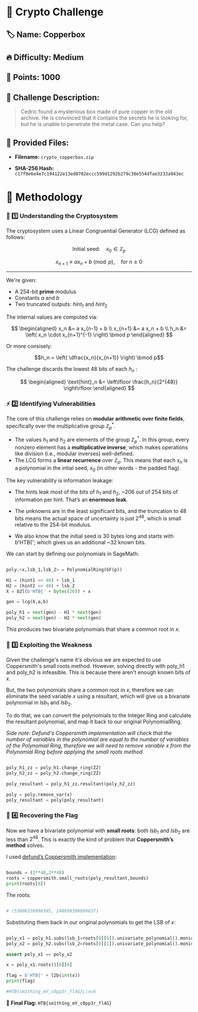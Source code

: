 
# 🔐 Crypto Challenge

  

## 🏷️ Name: Copperbox

  

## 🔥 Difficulty: Medium

  

## 🎯 Points: 1000

  

## 📜 Challenge Description:

> Cedric found a mysterious box made of pure copper in the old archive. He is convinced that it contains the secrets he is looking for, but he is unable to penetrate the metal case. Can you help?

  

## 📂 Provided Files:

-  **Filename:**  `crypto_copperbox.zip`

  

-  **SHA-256 Hash:**  `c17f0e6e4e7c194122e13ed0702eccc599d1292b279c38e554dfae3233a943ec`

  

# 🚀 Methodology

  

### 🔎 1️⃣ Understanding the Cryptosystem

The cryptosystem uses a Linear Congruential Generator (LCG) defined as follows:

$$\text{Initial seed:} \quad x_0 \in \mathbb{Z}_p$$

$$x_{n+1} \equiv a x_n + b \pmod{p}, \quad \text{for } n \geq 0$$

--- 

We're given:
- A 254-bit **prime** modulus
- Constants $a$ and $b$
- Two truncated outputs: $hint_1$ and $hint_2$

The internal values are computed via:

$$
\begin{aligned}
x_n &= a x_{n-1} + b \\
x_{n+1} &= a x_n + b \\
h_n &= \left( x_n \cdot x_{n+1}^{-1} \right) \bmod p
\end{aligned}
$$


Or more consisely:

$$h_n = \left( \dfrac{x_n}{x_{n+1}} \right) \bmod p$$


The challenge discards the lowest 48 bits of each $h_n$​ :

$$
\begin{aligned}
\text{hint}_n &= \left\lfloor \frac{h_n}{2^{48}} \right\rfloor
\end{aligned}
$$



### ⚡ 2️⃣ Identifying Vulnerabilities

The core of this challenge relies on **modular arithmetic over finite fields**, specifically over the multiplicative group $\mathbb{Z}_p^*$.

- The values $h_1$ and $h_2$ are elements of the group $\mathbb{Z}_p^*$.  In this group, every nonzero element has a **multiplicative inverse**, which makes operations like division (i.e., modular inverses) well-defined.
- The LCG forms a **linear recurrence** over $\mathbb{Z}_p$. This means that each $x_n$ is a polynomial in the intial seed, $x_0$ (in other words - the padded flag). 

The key vulnerability is information leakage:

- The hints leak most of the bits of $h_1$ and $h_2$, ~206 out of 254 bits of information per hint. That’s an **enormous leak**.

- The unknowns are in the least significant bits, and the truncation to 48 bits means the actual space of uncertainty is just $2^{48}$, which is small relative to the 254-bit modulus.

- We also know that the initial seed is 30 bytes long and starts with b'HTB{'; which gives us an additional ~32 known bits.


We can start by defining our polynomials in SageMath:

```python

poly.<x,lsb_1,lsb_2> = PolynomialRing(GF(p))

H1 = (hint1 << 48) + lsb_1
H2 = (hint2 << 48) + lsb_2
X = b2l(b'HTB{' + bytes(26)) + x

gen = lcg(X,a,b)

poly_h1 = next(gen) - H1 * next(gen)
poly_h2 = next(gen) - H2 * next(gen)

```

This produces two bivariate polynomials that share a common root in $x$. 

### 🔨 3️⃣ Exploiting the Weakness

Given the challenge's name it's obvious we are expected to use Coppersmith's small roots method. However, solving directly with poly_h1 and poly_h2 is infeasible. This is because there aren't enough known bits of $x$. 

But, the two polynomials share a common root in $x$, therefore we can eliminate the seed variable $x$ using a resultant, which will give us a bivariate polynomial in $lsb_1$ and $lsb_2$. 

To do that, we can convert the polynomials to the Integer Ring and calculate the resultant polynomial, and map it back to our original PolynomialRing. 

*Side note: Defund's Coppersmith implementation will check that the number of variables in the polynomial are equal to the number of variables of the Polynomial Ring, therefore we will need to remove variable x from the Polynomial Ring before applying the small roots method* 

```python

poly_h1_zz = poly_h1.change_ring(ZZ)
poly_h2_zz = poly_h2.change_ring(ZZ)

poly_resultant = poly_h1_zz.resultant(poly_h2_zz)

poly = poly.remove_var(x)
poly_resultant = poly(poly_resultant)

```

### 🔑 4️⃣ Recovering the Flag


Now we have a bivariate polynomial with **small roots**: both $lsb_1$ and $lsb_2$ are less than $2^{48}$. This is exactly the kind of problem that **Coppersmith’s method** solves.

I used [defund’s Coppersmith implementation](https://github.com/defund/coppersmith/blob/master/coppersmith.sage):

```python

bounds = (2**48,2**48)
roots = coppersmith.small_roots(poly_resultant,bounds)
print(roots[0])

```
The roots:
```python

# (53006259096585, 248699398699637)

```
Substituting them back in our original polynomials to get the LSB of $x$:
```python

poly_x1 = poly_h1.subs(lsb_1=roots[0][0]).univariate_polynomial().monic()
poly_x2 = poly_h2.subs(lsb_2=roots[0][1]).univariate_polynomial().monic()

assert poly_x1 == poly_x2

x = poly_x1.roots()[0][0]

flag = b'HTB{' + l2b(int(x))
print(flag)

#HTB{sm1th1ng_mY_c0pp3r_fl4G}L\xc6
```

**🚩 Final Flag:**  `HTB{sm1th1ng_mY_c0pp3r_fl4G}`
